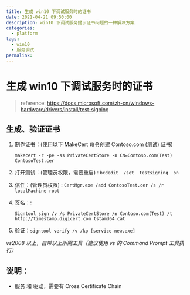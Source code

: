 ```yaml
---
title: 生成 win10 下调试服务时的证书
date: 2021-04-21 09:50:00
description: win10 下调试服务提示证书问题的一种解决方案
categories: 
  - platform
tags: 
  - win10
  - 服务调试
permalink:
---
```


# 生成 win10 下调试服务时的证书

> reference: https://docs.microsoft.com/zh-cn/windows-hardware/drivers/install/test-signing

## 生成、验证证书

1. 制作证书：(使用以下 MakeCert 命令创建 Contoso.com (测试) 证书)
    ```
    makecert -r -pe -ss PrivateCertStore -n CN=Contoso.com(Test) ContosoTest.cer
    ```

2. 打开测试：(管理员权限，需要重启) : ``` bcdedit  /set  testsigning  on ```

3. 信任：(管理员权限) : 
   ``` CertMgr.exe /add ContosoTest.cer /s /r localMachine root ```

4. 签名：: 
    ```
    Signtool sign /v /s PrivateCertStore /n Contoso.com(Test) /t http://timestamp.digicert.com tstamd64.cat
    ```

5. 验证：``` signtool verify /v /kp [service-new.exe] ```

*vs2008 以上，自带以上所需工具（建议使用 vs 的 Command Prompt 工具执行）*

## 说明：
- 服务 和 驱动，需要有 Cross Certificate Chain
 


